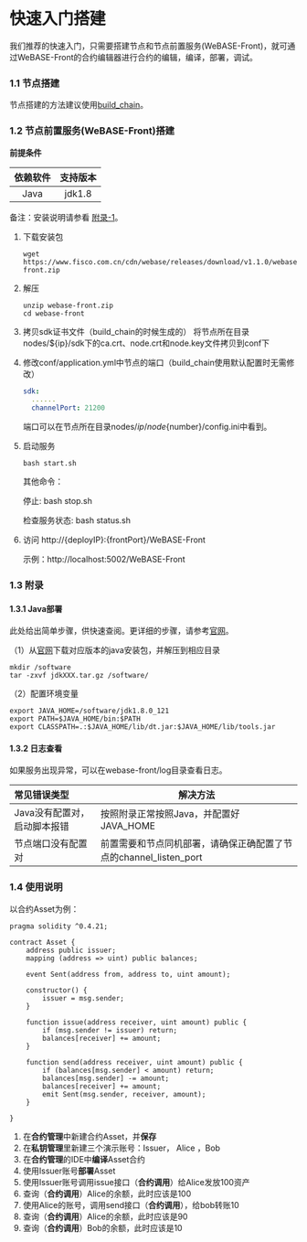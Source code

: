 # 快速入门搭建

我们推荐的快速入门，只需要搭建节点和节点前置服务(WeBASE-Front)，就可通过WeBASE-Front的合约编辑器进行合约的编辑，编译，部署，调试。

### 1.1 节点搭建

节点搭建的方法建议使用[build_chain](https://fisco-bcos-documentation.readthedocs.io/zh_CN/release-2.0/docs/installation.html)。


### 1.2 节点前置服务(WeBASE-Front)搭建
**前提条件**

| 依赖软件 | 支持版本 |
| :-: | :-: |
| Java | jdk1.8 |



备注：安装说明请参看 [附录-1](../WeBASE-Front/appendix.html#id2)。

1. 下载安装包
    ```shell
    wget https://www.fisco.com.cn/cdn/webase/releases/download/v1.1.0/webase-front.zip
    ```


2. 解压
    ```shell
    unzip webase-front.zip
    cd webase-front
    ```

3. 拷贝sdk证书文件（build_chain的时候生成的）
    将节点所在目录nodes/${ip}/sdk下的ca.crt、node.crt和node.key文件拷贝到conf下

4. 修改conf/application.yml中节点的端口（build_chain使用默认配置时无需修改）

    ```yml
    sdk:
      ......
      channelPort: 21200
    ```

    端口可以在节点所在目录nodes/${ip}/node${number}/config.ini中看到。

5. 启动服务
    ```shell
    bash start.sh 
    ```
    其他命令：

    停止: bash stop.sh 

    检查服务状态: bash status.sh 

6. 访问
    http://{deployIP}:{frontPort}/WeBASE-Front 

    示例：http://localhost:5002/WeBASE-Front 

### 1.3 附录

#### 1.3.1 Java部署

此处给出简单步骤，供快速查阅。更详细的步骤，请参考[官网](http://www.oracle.com/technetwork/java/javase/downloads/index.html)。

（1）从[官网](http://www.oracle.com/technetwork/java/javase/downloads/index.html)下载对应版本的java安装包，并解压到相应目录

```shell
mkdir /software
tar -zxvf jdkXXX.tar.gz /software/
```

（2）配置环境变量

```shell
export JAVA_HOME=/software/jdk1.8.0_121
export PATH=$JAVA_HOME/bin:$PATH
export CLASSPATH=.:$JAVA_HOME/lib/dt.jar:$JAVA_HOME/lib/tools.jar
```

#### 1.3.2 日志查看

如果服务出现异常，可以在webase-front/log目录查看日志。

| 常见错误类型                 | 解决方法                                                     |
| :--------------------------- | ------------------------------------------------------------ |
| Java没有配置对，启动脚本报错 | 按照附录正常按照Java，并配置好JAVA_HOME                      |
| 节点端口没有配置对           | 前置需要和节点同机部署，请确保正确配置了节点的channel_listen_port |

### 1.4 使用说明
以合约Asset为例：

```solidity
pragma solidity ^0.4.21;

contract Asset {
    address public issuer;
    mapping (address => uint) public balances;

    event Sent(address from, address to, uint amount);

    constructor() {
        issuer = msg.sender;
    }

    function issue(address receiver, uint amount) public {
        if (msg.sender != issuer) return;
        balances[receiver] += amount;
    }

    function send(address receiver, uint amount) public {
        if (balances[msg.sender] < amount) return;
        balances[msg.sender] -= amount;
        balances[receiver] += amount;
        emit Sent(msg.sender, receiver, amount);
    }
    
}
```

1. 在**合约管理**中新建合约Asset，并**保存**
2. 在**私钥管理**里新建三个演示账号：Issuer， Alice ，Bob
3. 在**合约管理**的IDE中**编译**Asset合约
4. 使用Issuer账号**部署**Asset
5. 使用Issuer账号调用issue接口（**合约调用**）给Alice发放100资产
6. 查询（**合约调用**）Alice的余额，此时应该是100
7. 使用Alice的账号，调用send接口（**合约调用**），给bob转账10
8. 查询（**合约调用**）Alice的余额，此时应该是90
9. 查询（**合约调用**）Bob的余额，此时应该是10
